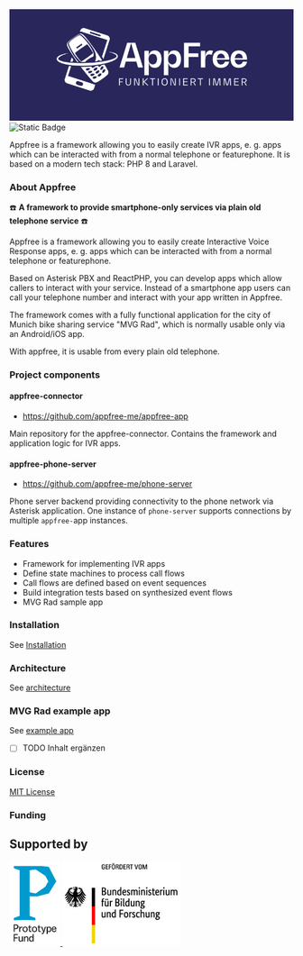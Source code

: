 <div align="center">
    <a href="https://www.appfree.me/"><img src="https://github.com/appfree-me/appfree-app/raw/main/images/logos/appfree.png"></img></a>
</div>

<!--<img alt="Static Badge" src="https://img.shields.io/badge/Laravel-12-red?link=https%3A%2F%2Flaravel.com%2F&link=https%3A%2F%2Flaravel.com%2F"></img>-->

<img alt="Static Badge" src="https://img.shields.io/badge/Laravel-12-blue?link=https%3A%2F%2Flaravel.com%2Fdocs%2F12.x%2Freleases">

Appfree is a framework allowing you to easily create IVR apps, e. g. apps which can be interacted with from a normal telephone or featurephone. It is based on a modern tech stack: PHP 8 and Laravel.

### About Appfree
 ☎️ **A framework to provide smartphone-only services via plain old telephone service** ☎️

Appfree is a framework allowing you to easily create Interactive Voice Response apps, e. g. apps which can be interacted with from a normal telephone or featurephone. 

Based on Asterisk PBX and ReactPHP, you can develop apps which allow callers to interact with your service. Instead of a smartphone app users can call your telephone number and interact with your app written in Appfree.


The framework comes with a fully functional application for the city of Munich bike sharing service "MVG Rad", which is normally usable only via an Android/iOS app.  

With appfree, it is usable from every plain old telephone.


### Project components

#### appfree-connector

- https://github.com/appfree-me/appfree-app

Main repository for the appfree-connector. Contains the framework and application logic for IVR apps.

#### appfree-phone-server

- https://github.com/appfree-me/phone-server

Phone server backend providing connectivity to the phone network via Asterisk application. One instance of `phone-server` supports connections by multiple `appfree-`app instances.

### Features

  - Framework for implementing IVR apps
  - Define state machines to process call flows
  - Call flows are defined based on event sequences
  - Build integration tests based on synthesized event flows
  - MVG Rad sample app

### Installation 

See [Installation](./README-install.md)

### Architecture

See [architecture](./README-architecture.md)

### MVG Rad example app

See [example app](./README-apps.md)
- [ ] TODO Inhalt ergänzen

### License

[MIT License](LICENSE.md)

### Funding

## Supported by

<a href="https://prototypefund.de/">
  <img class="logo-other" src="images/logos/ptf.png" height="150"/>
</a>
<a href="https://www.bmbf.en/">
  <img src="images/logos/bmbf_de.jpg" height="150"/>
</a>

